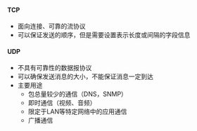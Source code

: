 #### TCP
+ 面向连接、可靠的流协议
+ 可以保证发送的顺序，但是需要设置表示长度或间隔的字段信息

#### UDP
+ 不具有可靠性的数据报协议
+ 可以确保发送消息的大小，不能保证消息一定到达
+ 主要用途
  + 包总量较少的通信（DNS，SNMP）
  + 即时通信（视频、音频）
  + 限定于LAN等特定网络中的应用通信
  + 广播通信